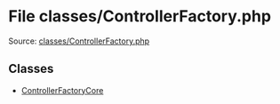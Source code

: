 File classes/ControllerFactory.php
=========

Source: [classes/ControllerFactory.php](https://github.com/PrestaShop/PrestaShop/blob/1.6.0.14/classes/ControllerFactory.php)


Classes
-------

* [ControllerFactoryCore](class.ControllerFactoryCore.md)

